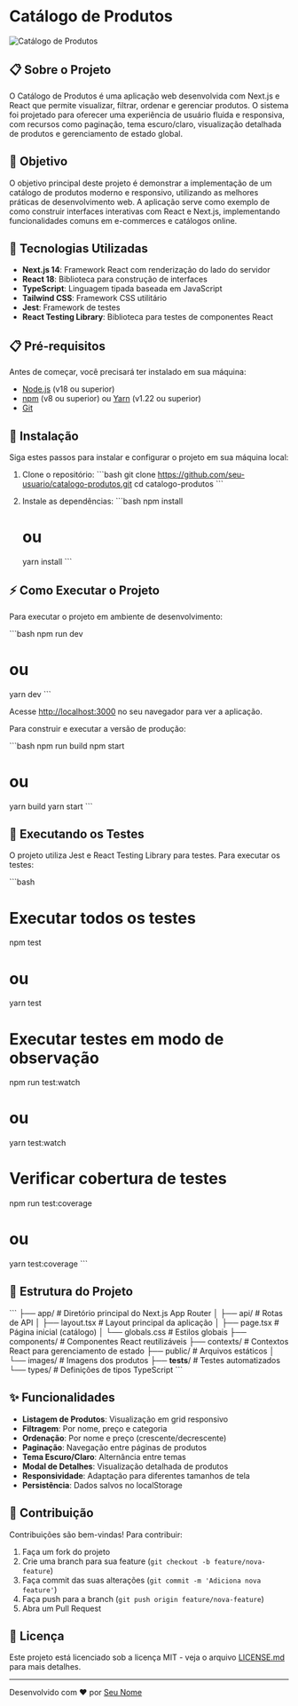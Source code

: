 # Catálogo de Produtos

![Catálogo de Produtos](/images/screenshot.png)

## 📋 Sobre o Projeto

O Catálogo de Produtos é uma aplicação web desenvolvida com Next.js e React que permite visualizar, filtrar, ordenar e gerenciar produtos. O sistema foi projetado para oferecer uma experiência de usuário fluida e responsiva, com recursos como paginação, tema escuro/claro, visualização detalhada de produtos e gerenciamento de estado global.

## 🎯 Objetivo

O objetivo principal deste projeto é demonstrar a implementação de um catálogo de produtos moderno e responsivo, utilizando as melhores práticas de desenvolvimento web. A aplicação serve como exemplo de como construir interfaces interativas com React e Next.js, implementando funcionalidades comuns em e-commerces e catálogos online.

## 🚀 Tecnologias Utilizadas

- **Next.js 14**: Framework React com renderização do lado do servidor
- **React 18**: Biblioteca para construção de interfaces
- **TypeScript**: Linguagem tipada baseada em JavaScript
- **Tailwind CSS**: Framework CSS utilitário
- **Jest**: Framework de testes
- **React Testing Library**: Biblioteca para testes de componentes React

## 📋 Pré-requisitos

Antes de começar, você precisará ter instalado em sua máquina:

- [Node.js](https://nodejs.org/) (v18 ou superior)
- [npm](https://www.npmjs.com/) (v8 ou superior) ou [Yarn](https://yarnpkg.com/) (v1.22 ou superior)
- [Git](https://git-scm.com/)

## 🔧 Instalação

Siga estes passos para instalar e configurar o projeto em sua máquina local:

1. Clone o repositório:
   \`\`\`bash
   git clone https://github.com/seu-usuario/catalogo-produtos.git
   cd catalogo-produtos
   \`\`\`

2. Instale as dependências:
   \`\`\`bash
   npm install
   # ou
   yarn install
   \`\`\`

## ⚡ Como Executar o Projeto

Para executar o projeto em ambiente de desenvolvimento:

\`\`\`bash
npm run dev
# ou
yarn dev
\`\`\`

Acesse [http://localhost:3000](http://localhost:3000) no seu navegador para ver a aplicação.

Para construir e executar a versão de produção:

\`\`\`bash
npm run build
npm start
# ou
yarn build
yarn start
\`\`\`

## 🧪 Executando os Testes

O projeto utiliza Jest e React Testing Library para testes. Para executar os testes:

\`\`\`bash
# Executar todos os testes
npm test
# ou
yarn test

# Executar testes em modo de observação
npm run test:watch
# ou
yarn test:watch

# Verificar cobertura de testes
npm run test:coverage
# ou
yarn test:coverage
\`\`\`

## 📁 Estrutura do Projeto

\`\`\`
├── app/                  # Diretório principal do Next.js App Router
│   ├── api/              # Rotas de API
│   ├── layout.tsx        # Layout principal da aplicação
│   ├── page.tsx          # Página inicial (catálogo)
│   └── globals.css       # Estilos globais
├── components/           # Componentes React reutilizáveis
├── contexts/             # Contextos React para gerenciamento de estado
├── public/               # Arquivos estáticos
│   └── images/           # Imagens dos produtos
├── __tests__/            # Testes automatizados
└── types/                # Definições de tipos TypeScript
\`\`\`

## ✨ Funcionalidades

- **Listagem de Produtos**: Visualização em grid responsivo
- **Filtragem**: Por nome, preço e categoria
- **Ordenação**: Por nome e preço (crescente/decrescente)
- **Paginação**: Navegação entre páginas de produtos
- **Tema Escuro/Claro**: Alternância entre temas
- **Modal de Detalhes**: Visualização detalhada de produtos
- **Responsividade**: Adaptação para diferentes tamanhos de tela
- **Persistência**: Dados salvos no localStorage

## 🤝 Contribuição

Contribuições são bem-vindas! Para contribuir:

1. Faça um fork do projeto
2. Crie uma branch para sua feature (`git checkout -b feature/nova-feature`)
3. Faça commit das suas alterações (`git commit -m 'Adiciona nova feature'`)
4. Faça push para a branch (`git push origin feature/nova-feature`)
5. Abra um Pull Request

## 📄 Licença

Este projeto está licenciado sob a licença MIT - veja o arquivo [LICENSE.md](LICENSE.md) para mais detalhes.

---

Desenvolvido com ❤️ por [Seu Nome](https://github.com/seu-usuario)
